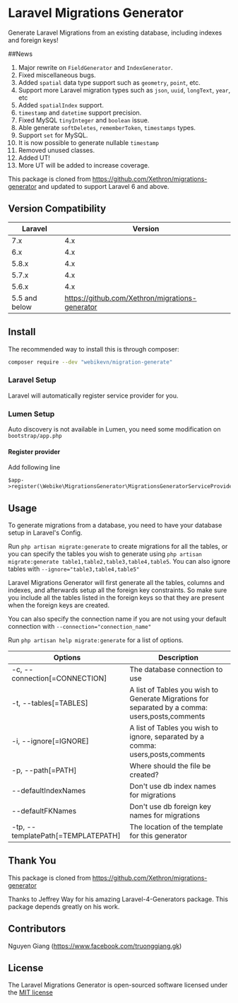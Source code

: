 # Laravel Migrations Generator

Generate Laravel Migrations from an existing database, including indexes and foreign keys!

##News

1. Major rewrite on `FieldGenerator` and `IndexGenerator`.
1. Fixed miscellaneous bugs.
1. Added `spatial` data type support such as `geometry`, `point`, etc.
1. Support more Laravel migration types such as `json`, `uuid`, `longText`, `year`, etc
1. Added `spatialIndex` support.
1. `timestamp` and `datetime` support precision.
1. Fixed MySQL `tinyInteger` and `boolean` issue.
1. Able generate `softDeletes`, `rememberToken`, `timestamps` types.
1. Support `set` for MySQL.
1. It is now possible to generate nullable `timestamp`
1. Removed unused classes.
1. Added UT!
1. More UT will be added to increase coverage.

This package is cloned from https://github.com/Xethron/migrations-generator and updated to support Laravel 6 and above.

## Version Compatibility

|Laravel|Version|
|---|---|
|7.x|4.x|
|6.x|4.x|
|5.8.x|4.x|
|5.7.x|4.x|
|5.6.x|4.x|
|5.5 and below|https://github.com/Xethron/migrations-generator|

## Install

The recommended way to install this is through composer:

```bash
composer require --dev "webikevn/migration-generate"
```

### Laravel Setup

Laravel will automatically register service provider for you.

### Lumen Setup

Auto discovery is not available in Lumen, you need some modification on `bootstrap/app.php`

#### Register provider

Add following line

```
$app->register(\Webike\MigrationsGenerator\MigrationsGeneratorServiceProvider::class);
```

## Usage

To generate migrations from a database, you need to have your database setup in Laravel's Config.

Run `php artisan migrate:generate` to create migrations for all the tables, or you can specify the tables you wish to generate using `php artisan migrate:generate table1,table2,table3,table4,table5`. You can also ignore tables with `--ignore="table3,table4,table5"`

Laravel Migrations Generator will first generate all the tables, columns and indexes, and afterwards setup all the foreign key constraints. So make sure you include all the tables listed in the foreign keys so that they are present when the foreign keys are created.

You can also specify the connection name if you are not using your default connection with `--connection="connection_name"`

Run `php artisan help migrate:generate` for a list of options.

|Options|Description|
|---|---|
|-c, --connection[=CONNECTION]|The database connection to use|
|-t, --tables[=TABLES]|A list of Tables you wish to Generate Migrations for separated by a comma: users,posts,comments|
|-i, --ignore[=IGNORE]|A list of Tables you wish to ignore, separated by a comma: users,posts,comments|
|-p, --path[=PATH]|Where should the file be created?|
|  --defaultIndexNames|Don't use db index names for migrations|
|  --defaultFKNames|Don't use db foreign key names for migrations|
|-tp, --templatePath[=TEMPLATEPATH]|The location of the template for this generator|

## Thank You

This package is cloned from https://github.com/Xethron/migrations-generator

Thanks to Jeffrey Way for his amazing Laravel-4-Generators package. This package depends greatly on his work.

## Contributors

Nguyen Giang (https://www.facebook.com/truonggiang.gk)

## License

The Laravel Migrations Generator is open-sourced software licensed under the [MIT license](http://opensource.org/licenses/MIT)
